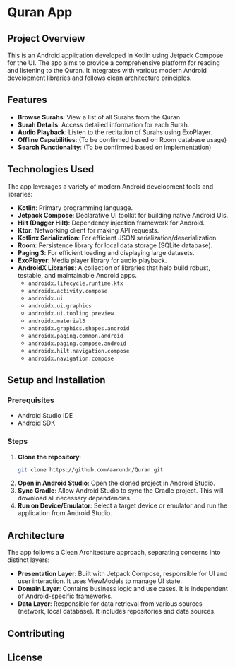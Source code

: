 # Quran App

## Project Overview
This is an Android application developed in Kotlin using Jetpack Compose for the UI. The app aims to provide a comprehensive platform for reading and listening to the Quran. It integrates with various modern Android development libraries and follows clean architecture principles.

## Features
- **Browse Surahs**: View a list of all Surahs from the Quran.
- **Surah Details**: Access detailed information for each Surah.
- **Audio Playback**: Listen to the recitation of Surahs using ExoPlayer.
- **Offline Capabilities**: (To be confirmed based on Room database usage)
- **Search Functionality**: (To be confirmed based on implementation)

## Technologies Used
The app leverages a variety of modern Android development tools and libraries:

*   **Kotlin**: Primary programming language.
*   **Jetpack Compose**: Declarative UI toolkit for building native Android UIs.
*   **Hilt (Dagger Hilt)**: Dependency injection framework for Android.
*   **Ktor**: Networking client for making API requests.
*   **Kotlinx Serialization**: For efficient JSON serialization/deserialization.
*   **Room**: Persistence library for local data storage (SQLite database).
*   **Paging 3**: For efficient loading and displaying large datasets.
*   **ExoPlayer**: Media player library for audio playback.
*   **AndroidX Libraries**: A collection of libraries that help build robust, testable, and maintainable Android apps.
    *   `androidx.lifecycle.runtime.ktx`
    *   `androidx.activity.compose`
    *   `androidx.ui`
    *   `androidx.ui.graphics`
    *   `androidx.ui.tooling.preview`
    *   `androidx.material3`
    *   `androidx.graphics.shapes.android`
    *   `androidx.paging.common.android`
    *   `androidx.paging.compose.android`
    *   `androidx.hilt.navigation.compose`
    *   `androidx.navigation.compose`

## Setup and Installation

### Prerequisites
*   Android Studio IDE
*   Android SDK

### Steps
1.  **Clone the repository**:
    ```bash
    git clone https://github.com/aarundn/Quran.git
    ```
2.  **Open in Android Studio**:
    Open the cloned project in Android Studio.
3.  **Sync Gradle**:
    Allow Android Studio to sync the Gradle project. This will download all necessary dependencies.
4.  **Run on Device/Emulator**:
    Select a target device or emulator and run the application from Android Studio.

## Architecture
The app follows a Clean Architecture approach, separating concerns into distinct layers:

*   **Presentation Layer**: Built with Jetpack Compose, responsible for UI and user interaction. It uses ViewModels to manage UI state.
*   **Domain Layer**: Contains business logic and use cases. It is independent of Android-specific frameworks.
*   **Data Layer**: Responsible for data retrieval from various sources (network, local database). It includes repositories and data sources.

## Contributing

## License
